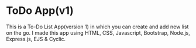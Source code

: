 # ToDo App(v1)
This is a To-Do List App(version 1) in which you can create and add new list on the go. I made this app using HTML, CSS, Javascript, Bootstrap, Node.js, Express.js, EJS &amp; Cyclic.
